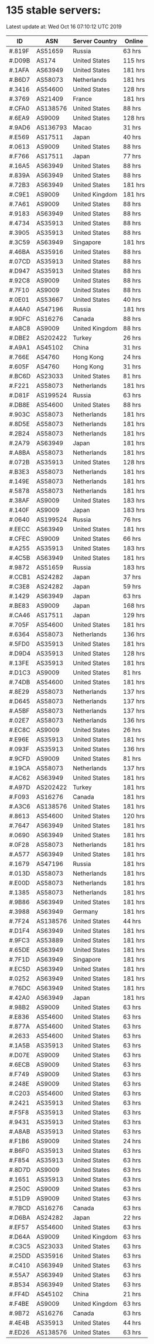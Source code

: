 # 135 stable servers:

Latest update at: Wed Oct 16 07:10:12 UTC 2019

| ID | ASN | Server Country | Online |
| -- | --- | -------------- | ------ |
| #.819F | AS51659 | Russia | 63 hrs |
| #.D09B | AS174 | United States | 115 hrs |
| #.1AFA | AS63949 | United States | 181 hrs |
| #.B6D7 | AS58073 | Netherlands | 181 hrs |
| #.3416 | AS54600 | United States | 128 hrs |
| #.3769 | AS21409 | France | 181 hrs |
| #.CFA0 | AS138576 | United States | 88 hrs |
| #.6EA9 | AS9009 | United States | 128 hrs |
| #.9AD6 | AS136793 | Macao | 31 hrs |
| #.E569 | AS17511 | Japan | 40 hrs |
| #.0613 | AS9009 | United States | 88 hrs |
| #.F766 | AS17511 | Japan | 77 hrs |
| #.16A5 | AS63949 | United States | 88 hrs |
| #.839A | AS63949 | United States | 88 hrs |
| #.72B3 | AS63949 | United States | 181 hrs |
| #.C9E1 | AS9009 | United Kingdom | 181 hrs |
| #.7A61 | AS9009 | United States | 88 hrs |
| #.9183 | AS63949 | United States | 88 hrs |
| #.4734 | AS35913 | United States | 88 hrs |
| #.3905 | AS35913 | United States | 88 hrs |
| #.3C59 | AS63949 | Singapore | 181 hrs |
| #.46BA | AS35916 | United States | 88 hrs |
| #.07CD | AS35913 | United States | 88 hrs |
| #.D947 | AS35913 | United States | 88 hrs |
| #.92C8 | AS9009 | United States | 88 hrs |
| #.7F10 | AS9009 | United States | 88 hrs |
| #.0E01 | AS53667 | United States | 40 hrs |
| #.A4A0 | AS47196 | Russia | 181 hrs |
| #.9DFC | AS16276 | Canada | 88 hrs |
| #.A8C8 | AS9009 | United Kingdom | 88 hrs |
| #.DBE2 | AS202422 | Turkey | 26 hrs |
| #.A9A1 | AS45102 | China | 31 hrs |
| #.766E | AS4760 | Hong Kong | 24 hrs |
| #.605F | AS4760 | Hong Kong | 31 hrs |
| #.BC6D | AS23033 | United States | 81 hrs |
| #.F221 | AS58073 | Netherlands | 181 hrs |
| #.D81F | AS199524 | Russia | 63 hrs |
| #.DB8E | AS54600 | United States | 88 hrs |
| #.903C | AS58073 | Netherlands | 181 hrs |
| #.8D5E | AS58073 | Netherlands | 181 hrs |
| #.2B24 | AS58073 | Netherlands | 181 hrs |
| #.2A79 | AS63949 | Japan | 181 hrs |
| #.A8BA | AS58073 | Netherlands | 181 hrs |
| #.072B | AS35913 | United States | 128 hrs |
| #.B3E3 | AS58073 | Netherlands | 181 hrs |
| #.149E | AS58073 | Netherlands | 181 hrs |
| #.5878 | AS58073 | Netherlands | 181 hrs |
| #.38AF | AS9009 | United States | 183 hrs |
| #.140F | AS9009 | Japan | 183 hrs |
| #.0640 | AS199524 | Russia | 76 hrs |
| #.EECC | AS63949 | United States | 181 hrs |
| #.CFEC | AS9009 | United States | 66 hrs |
| #.A255 | AS35913 | United States | 183 hrs |
| #.4C5B | AS63949 | United States | 181 hrs |
| #.9872 | AS51659 | Russia | 183 hrs |
| #.CCB1 | AS24282 | Japan | 37 hrs |
| #.C3E8 | AS24282 | Japan | 59 hrs |
| #.1429 | AS63949 | Japan | 63 hrs |
| #.BE83 | AS9009 | Japan | 168 hrs |
| #.CA46 | AS17511 | Japan | 129 hrs |
| #.705F | AS54600 | United States | 181 hrs |
| #.6364 | AS58073 | Netherlands | 136 hrs |
| #.5FD0 | AS35913 | United States | 181 hrs |
| #.D9D4 | AS35913 | United States | 128 hrs |
| #.13FE | AS35913 | United States | 181 hrs |
| #.D1C3 | AS9009 | United States | 81 hrs |
| #.74DB | AS54600 | United States | 181 hrs |
| #.8E29 | AS58073 | Netherlands | 137 hrs |
| #.D645 | AS58073 | Netherlands | 137 hrs |
| #.A5BF | AS58073 | Netherlands | 137 hrs |
| #.02E7 | AS58073 | Netherlands | 136 hrs |
| #.EC8C | AS9009 | United States | 26 hrs |
| #.E96E | AS35913 | United States | 181 hrs |
| #.093F | AS35913 | United States | 136 hrs |
| #.9CFD | AS9009 | United States | 81 hrs |
| #.19CA | AS58073 | Netherlands | 137 hrs |
| #.AC62 | AS63949 | United States | 181 hrs |
| #.A97D | AS202422 | Turkey | 181 hrs |
| #.F093 | AS16276 | Canada | 181 hrs |
| #.A3C6 | AS138576 | United States | 181 hrs |
| #.8613 | AS54600 | United States | 120 hrs |
| #.7647 | AS63949 | United States | 181 hrs |
| #.0690 | AS63949 | United States | 181 hrs |
| #.0F28 | AS58073 | Netherlands | 181 hrs |
| #.A577 | AS63949 | United States | 181 hrs |
| #.1679 | AS47196 | Russia | 181 hrs |
| #.013D | AS58073 | Netherlands | 181 hrs |
| #.E00D | AS58073 | Netherlands | 181 hrs |
| #.1385 | AS58073 | Netherlands | 181 hrs |
| #.9B86 | AS63949 | United States | 181 hrs |
| #.3988 | AS63949 | Germany | 181 hrs |
| #.7F24 | AS138576 | United States | 44 hrs |
| #.D1F4 | AS63949 | United States | 181 hrs |
| #.9FC3 | AS53889 | United States | 181 hrs |
| #.65DE | AS63949 | United States | 181 hrs |
| #.7F1D | AS63949 | Singapore | 181 hrs |
| #.EC5D | AS63949 | United States | 181 hrs |
| #.0252 | AS63949 | United States | 181 hrs |
| #.76DC | AS63949 | United States | 181 hrs |
| #.42A0 | AS63949 | Japan | 181 hrs |
| #.98B2 | AS9009 | United States | 63 hrs |
| #.E836 | AS54600 | United States | 63 hrs |
| #.877A | AS54600 | United States | 63 hrs |
| #.2633 | AS54600 | United States | 63 hrs |
| #.1A5B | AS35913 | United States | 63 hrs |
| #.D07E | AS9009 | United States | 63 hrs |
| #.6ECB | AS9009 | United States | 63 hrs |
| #.F749 | AS9009 | United States | 63 hrs |
| #.248E | AS9009 | United States | 63 hrs |
| #.C203 | AS54600 | United States | 63 hrs |
| #.2421 | AS35913 | United States | 63 hrs |
| #.F5F8 | AS35913 | United States | 63 hrs |
| #.9431 | AS35913 | United States | 63 hrs |
| #.A8AB | AS35913 | United States | 63 hrs |
| #.F1B6 | AS9009 | United States | 24 hrs |
| #.B6F0 | AS35913 | United States | 63 hrs |
| #.F854 | AS35913 | United States | 63 hrs |
| #.8D7D | AS9009 | United States | 63 hrs |
| #.1651 | AS35913 | United States | 63 hrs |
| #.250C | AS9009 | United States | 63 hrs |
| #.51D9 | AS9009 | United States | 63 hrs |
| #.7BCD | AS16276 | Canada | 63 hrs |
| #.D6BA | AS24282 | Japan | 22 hrs |
| #.EF57 | AS54600 | United States | 63 hrs |
| #.D64A | AS9009 | United Kingdom | 63 hrs |
| #.C3C5 | AS23033 | United States | 63 hrs |
| #.25DD | AS35916 | United States | 63 hrs |
| #.C410 | AS63949 | United States | 63 hrs |
| #.55A7 | AS63949 | United States | 63 hrs |
| #.B534 | AS63949 | United States | 63 hrs |
| #.FF4D | AS45102 | China | 21 hrs |
| #.F4BE | AS9009 | United Kingdom | 63 hrs |
| #.9B72 | AS16276 | Canada | 63 hrs |
| #.4E4B | AS35913 | United States | 44 hrs |
| #.ED26 | AS138576 | United States | 63 hrs |

